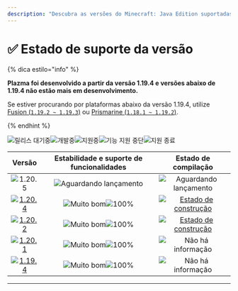 ```yaml
---
description: "Descubra as versões do Minecraft: Java Edition suportadas pelo Plazma."
---
```


# ✅ Estado de suporte da versão

{% dica estilo="info" %}

**Plazma foi desenvolvido a partir da versão 1.19.4 e versões abaixo de 1.19.4 não estão mais em desenvolvimento.**

Se estiver procurando por plataformas abaixo da versão 1.19.4, utilize [Fusion (`1.19.2 ~ 1.19.3`)](https://github.com/RuinedTechnologyUnify/Fusion) ou [Prismarine (`1.18.1 ~ 1.19.2`)](https://github.com/PrismarineTeam/Prismarine).

{% endhint %}

[wtr]: https://badge.plazmamc.org/0/릴리스%20대기중
[ukn]: https://badge.plazmamc.org/0/Não%20há%20informação
[vgd]: https://badge.plazmamc.org/1/Muito%20bom
[100]: https://badge.plazmamc.org/percent/100

![릴리스 대기중][wtr]![개발중](https://badge.plazmamc.org/1/개발중)![지원중](https://badge.plazmamc.org/2/지원중)![기능 지원 중단](https://badge.plazmamc.org/6/기능%20지원%20중단)![지원 종료](https://badge.plazmamc.org/4/지원%20종료)

|                                       Versão                                      | Estabilidade    e    suporte de funcionalidades |                                              Estado de compilação                                             |
| :-------------------------------------------------------------------------------: | :---------------------------------------------: | :-----------------------------------------------------------------------------------------------------------: |
|                   ![1.20.5](https://badge.plazmamc.org/0/1.20.5)                  |          ![Aguardando lançamento][wtr]          |                                         ![Aguardando lançamento][wtr]                                         |
| [![1.20.4](https://badge.plazmamc.org/2/1.20.4)](https://git.plazmamc.org/1.20.4) |          ![Muito bom][vgd]![100%][100]          | [![Estado de construção](https://build.plazmamc.org/1.20.4)](https://build.plazmamc.org/1.20.4?redirect=true) |
| [![1.20.2](https://badge.plazmamc.org/6/1.20.2)](https://git.plazmamc.org/1.20.2) |          ![Muito bom][vgd]![100%][100]          | [![Estado de construção](https://build.plazmamc.org/1.20.2)](https://build.plazmamc.org/1.20.2?redirect=true) |
| [![1.20.1](https://badge.plazmamc.org/4/1.20.1)](https://git.plazmamc.org/1.20.1) |          ![Muito bom][vgd]![100%][100]          |                                           ![Não há informação][ukn]                                           |
| [![1.19.4](https://badge.plazmamc.org/4/1.19.4)](https://git.plazmamc.org/1.19.4) |          ![Muito bom][vgd]![100%][100]          |                                           ![Não há informação][ukn]                                           |

***
